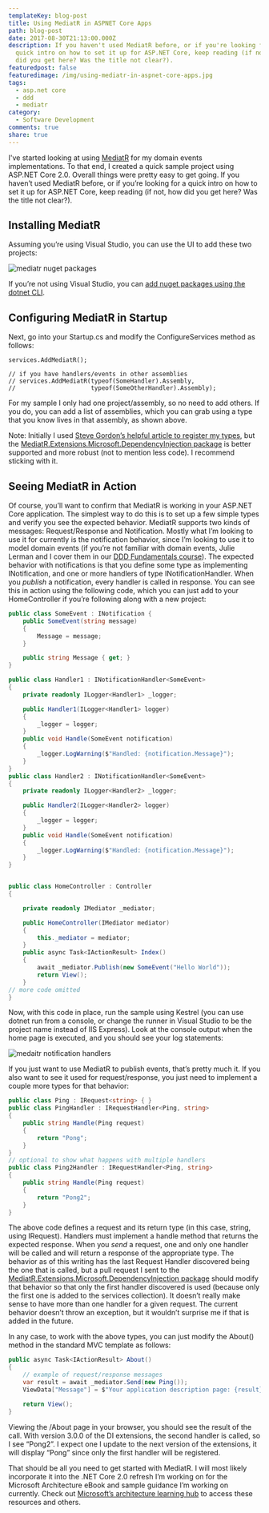 ```yaml
---
templateKey: blog-post
title: Using MediatR in ASPNET Core Apps
path: blog-post
date: 2017-08-30T21:13:00.000Z
description: If you haven't used MediatR before, or if you're looking for a
  quick intro on how to set it up for ASP.NET Core, keep reading (if not, how
  did you get here? Was the title not clear?).
featuredpost: false
featuredimage: /img/using-mediatr-in-aspnet-core-apps.jpg
tags:
  - asp.net core
  - ddd
  - mediatr
category:
  - Software Development
comments: true
share: true
---
```

I've started looking at using [MediatR](https://github.com/jbogard/MediatR) for my domain events implementations. To that end, I created a quick sample project using ASP.NET Core 2.0. Overall things were pretty easy to get going. If you haven’t used MediatR before, or if you’re looking for a quick intro on how to set it up for ASP.NET Core, keep reading (if not, how did you get here? Was the title not clear?).

## Installing MediatR

Assuming you’re using Visual Studio, you can use the UI to add these two projects:

![mediatr nuget packages](/img/nuget-mediatr.jpg)

If you’re not using Visual Studio, you can [add nuget packages using the dotnet CLI](https://ardalis.com/how-to-add-a-nuget-package-using-dotnet-add).

## Configuring MediatR in Startup

Next, go into your Startup.cs and modify the ConfigureServices method as follows:

```
services.AddMediatR();
 
// if you have handlers/events in other assemblies
// services.AddMediatR(typeof(SomeHandler).Assembly, 
//                     typeof(SomeOtherHandler).Assembly);
```

For my sample I only had one project/assembly, so no need to add others. If you do, you can add a list of assemblies, which you can grab using a type that you know lives in that assembly, as shown above.

Note: Initially I used [Steve Gordon’s helpful article to register my types](https://www.stevejgordon.co.uk/cqrs-using-mediatr-asp-net-core), but the [MediatR.Extensions.Microsoft.DependencyInjection package](https://www.nuget.org/packages/MediatR.Extensions.Microsoft.DependencyInjection/) is better supported and more robust (not to mention less code). I recommend sticking with it.

## Seeing MediatR in Action

Of course, you’ll want to confirm that MediatR is working in your ASP.NET Core application. The simplest way to do this is to set up a few simple types and verify you see the expected behavior. MediatR supports two kinds of messages: Request/Response and Notification. Mostly what I’m looking to use it for currently is the notification behavior, since I’m looking to use it to model domain events (if you’re not familiar with domain events, Julie Lerman and I cover them in our [DDD Fundamentals course](https://www.pluralsight.com/courses/domain-driven-design-fundamentals)). The expected behavior with notifications is that you define some type as implementing INotification, and one or more handlers of type INotificationHandler<SomeType>. When you *publish* a notification, every handler is called in response. You can see this in action using the following code, which you can just add to your HomeController if you’re following along with a new project:

```csharp
public class SomeEvent : INotification {
    public SomeEvent(string message)
    {
        Message = message;
    }

    public string Message { get; }
}

public class Handler1 : INotificationHandler<SomeEvent>
{
    private readonly ILogger<Handler1> _logger;

    public Handler1(ILogger<Handler1> logger)
    {
        _logger = logger;
    }
    public void Handle(SomeEvent notification)
    {
        _logger.LogWarning($"Handled: {notification.Message}");
    }
}
public class Handler2 : INotificationHandler<SomeEvent>
{
    private readonly ILogger<Handler2> _logger;

    public Handler2(ILogger<Handler2> logger)
    {
        _logger = logger;
    }
    public void Handle(SomeEvent notification)
    {
        _logger.LogWarning($"Handled: {notification.Message}");
    }
}


public class HomeController : Controller
{

    private readonly IMediator _mediator;

    public HomeController(IMediator mediator)
    {
        this._mediator = mediator;
    }
    public async Task<IActionResult> Index()
    {
        await _mediator.Publish(new SomeEvent("Hello World"));
        return View();
    }
// more code omitted
}
```

Now, with this code in place, run the sample using Kestrel (you can use dotnet run from a console, or change the runner in Visual Studio to be the project name instead of IIS Express). Look at the console output when the home page is executed, and you should see your log statements:

![medaitr notification handlers](/img/mediatr-notification-handlers.jpg)

If you just want to use MediatR to publish events, that’s pretty much it. If you also want to see it used for request/response, you just need to implement a couple more types for that behavior:

```csharp
public class Ping : IRequest<string> { }
public class PingHandler : IRequestHandler<Ping, string>
{
    public string Handle(Ping request)
    {
        return "Pong";
    }
}
// optional to show what happens with multiple handlers
public class Ping2Handler : IRequestHandler<Ping, string>
{
    public string Handle(Ping request)
    {
        return "Pong2";
    }
}
```

The above code defines a request and its return type (in this case, string, using IRequest<string>). Handlers must implement a handle method that returns the expected response. When you *send* a request, one and only one handler will be called and will return a response of the appropriate type. The behavior as of this writing has the last Request Handler discovered being the one that is called, but a pull request I sent to the [MediatR.Extensions.Microsoft.DependencyInjection package](https://www.nuget.org/packages/MediatR.Extensions.Microsoft.DependencyInjection/) should modify that behavior so that only the first handler discovered is used (because only the first one is added to the services collection). It doesn’t really make sense to have more than one handler for a given request. The current behavior doesn’t throw an exception, but it wouldn’t surprise me if that is added in the future.

In any case, to work with the above types, you can just modify the About() method in the standard MVC template as follows:

```csharp
public async Task<IActionResult> About()
{
    // example of request/response messages
    var result = await _mediator.Send(new Ping());
    ViewData["Message"] = $"Your application description page: {result}";

    return View();
}
```

Viewing the /About page in your browser, you should see the result of the call. With version 3.0.0 of the DI extensions, the second handler is called, so I see “Pong2”. I expect one I update to the next version of the extensions, it will display “Pong” since only the first handler will be registered.

That should be all you need to get started with MediatR. I will most likely incorporate it into the .NET Core 2.0 refresh I’m working on for the Microsoft Architecture eBook and sample guidance I’m working on currently. Check out [Microsoft’s architecture learning hub](https://www.microsoft.com/net/learn/architecture) to access these resources and others.

